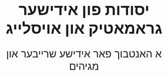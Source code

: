 <h1 style="text-align: center; font-weight: bold; font-size: 3em">
    יסודות פון אידישער גראמאטיק און אויסלייג
</h1>

<div style="text-align: center; font-size: 2em">
    א האנטבוך פאר אידישע שרייבער און מגיהים
</div>
